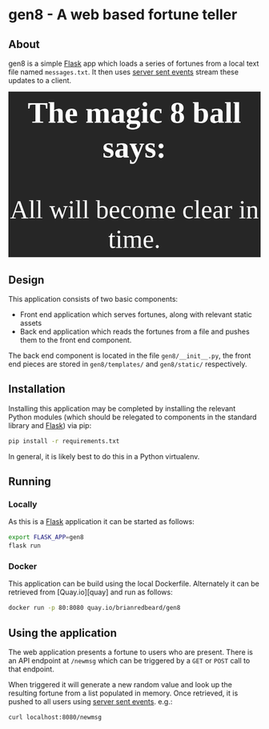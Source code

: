 # gen8 - A web based fortune teller

## About

gen8 is a simple [Flask][flask] app which loads a series of fortunes from a
local text file named `messages.txt`.  It then uses [server sent
events][moz-sse] stream these updates to a client.

![gen8 screenshot](images/screenshot.png)

## Design

This application consists of two basic components:

  - Front end application which serves fortunes, along with relevant static
    assets
  - Back end application which reads the fortunes from a file and pushes them to
    the front end component.

The back end component is located in the file `gen8/__init__.py`, the front end
pieces are stored in `gen8/templates/` and `gen8/static/` respectively.

## Installation

Installing this application may be completed by installing the relevant Python
modules (which should be relegated to components in the standard library and
[Flask][flask]) via pip:

```sh
pip install -r requirements.txt
```

In general, it is likely best to do this in a Python virtualenv.

## Running

### Locally

As this is a [Flask][flask] application it can be started as follows:

```sh
export FLASK_APP=gen8
flask run
```

### Docker

This application can be build using the local Dockerfile.  Alternately it can be
retrieved from [Quay.io][quay] and run as follows:

```sh
docker run -p 80:8080 quay.io/brianredbeard/gen8
```

## Using the application

The web application presents a fortune to users who are present.  There is an
API endpoint at `/newmsg` which can be triggered by a `GET` or `POST` call to
that endpoint.

When triggered it will generate a new random value and look up the resulting
fortune from a list populated in memory.  Once retrieved, it is pushed to all
users using [server sent events][moz-sse]. e.g.:

```sh
curl localhost:8080/newmsg
```

[flask]:  https://www.palletsprojects.com/p/flask/
[moz-sse]: https://developer.mozilla.org/en-US/docs/Web/API/Server-sent_events

<!--
# vim: ts=2 sw=2 et tw=80
-->

